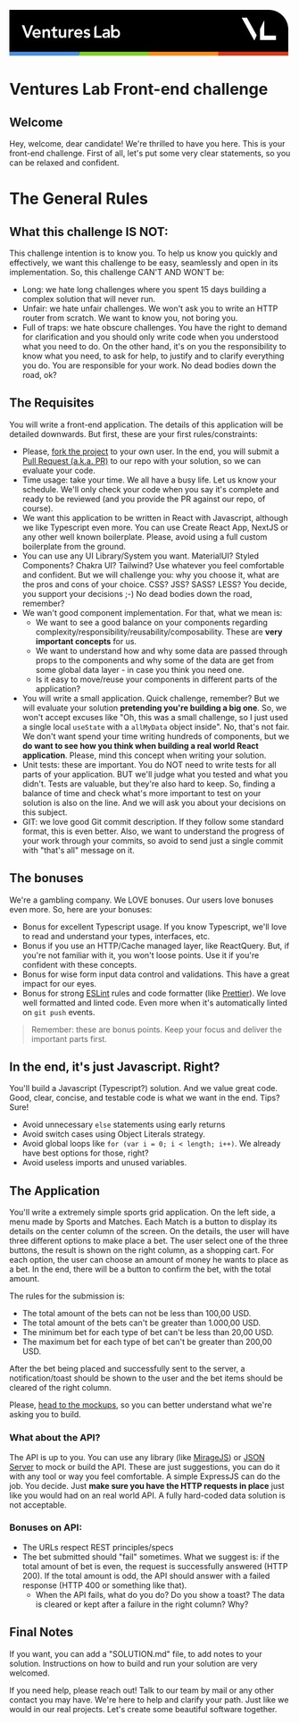 ![Ventures Lab](./docs/VL_signature.jpg)

# Ventures Lab Front-end challenge

## Welcome

Hey, welcome, dear candidate! We're thrilled to have you here. This is your front-end challenge. First of all, let's put some very clear statements, so you can be relaxed and confident.

# The General Rules

## What this challenge **IS NOT**:

This challenge intention is to know you. To help us know you quickly and effectively, we want this challenge to be easy, seamlessly and open in its implementation. So, this challenge CAN'T AND WON'T be:

- Long: we hate long challenges where you spent 15 days building a complex solution that will never run.
- Unfair: we hate unfair challenges. We won't ask you to write an HTTP router from scratch. We want to know you, not boring you.
- Full of traps: we hate obscure challenges. You have the right to demand for clarification and you should only write code when you understood what you need to do. On the other hand, it's on you the responsibility to know what you need, to ask for help, to justify and to clarify everything you do. You are responsible for your work. No dead bodies down the road, ok?

## The Requisites

You will write a front-end application. The details of this application will be detailed downwards. But first, these are your first rules/constraints:

- Please, [fork the project](https://support.atlassian.com/bitbucket-cloud/docs/fork-a-repository/) to your own user. In the end, you will submit a [Pull Request (a.k.a. PR)](https://www.atlassian.com/git/tutorials/making-a-pull-request) to our repo with your solution, so we can evaluate your code.
- Time usage: take your time. We all have a busy life. Let us know your schedule. We'll only check your code when you say it's complete and ready to be reviewed (and you provide the PR against our repo, of course).
- We want this application to be written in React with Javascript, although we like Typescript even more. You can use Create React App, NextJS or any other well known boilerplate. Please, avoid using a full custom boilerplate from the ground.
- You can use any UI Library/System you want. MaterialUI? Styled Components? Chakra UI? Tailwind? Use whatever you feel comfortable and confident. But we will challenge you: why you choose it, what are the pros and cons of your choice. CSS? JSS? SASS? LESS? You decide, you support your decisions ;-) No dead bodies down the road, remember?
- We wan't good component implementation. For that, what we mean is:
  - We want to see a good balance on your components regarding complexity/responsibility/reusability/composability. These are **very important concepts** for us.
  - We want to understand how and why some data are passed through props to the components and why some of the data are get from some global data layer - in case you think you need one.
  - Is it easy to move/reuse your components in different parts of the application?
- You will write a small application. Quick challenge, remember? But we will evaluate your solution **pretending you're building a big one**. So, we won't accept excuses like "Oh, this was a small challenge, so I just used a single local `useState` with a `allMyData` object inside". No, that's not fair. We don't want spend your time writing hundreds of components, but we **do want to see how you think when building a real world React application**. Please, mind this concept when writing your solution.
- Unit tests: these are important. You do NOT need to write tests for all parts of your application. BUT we'll judge what you tested and what you didn't. Tests are valuable, but they're also hard to keep. So, finding a balance of time and check what's more important to test on your solution is also on the line. And we will ask you about your decisions on this subject.
- GIT: we love good Git commit description. If they follow some standard format, this is even better. Also, we want to understand the progress of your work through your commits, so avoid to send just a single commit with "that's all" message on it.

## The bonuses

We're a gambling company. We LOVE bonuses. Our users love bonuses even more. So, here are your bonuses:

- Bonus for excellent Typescript usage. If you know Typescript, we'll love to read and understand your types, interfaces, etc.
- Bonus if you use an HTTP/Cache managed layer, like ReactQuery. But, if you're not familiar with it, you won't loose points. Use it if you're confident with these concepts.
- Bonus for wise form input data control and validations. This have a great impact for our eyes.
- Bonus for strong [ESLint](https://eslint.org/) rules and code formatter (like [Prettier](https://prettier.io/)). We love well formatted and linted code. Even more when it's automatically linted on `git push` events.

> Remember: these are bonus points. Keep your focus and deliver the important parts first.

## In the end, it's just Javascript. Right?

You'll build a Javascript (Typescript?) solution. And we value great code. Good, clear, concise, and testable code is what we want in the end. Tips? Sure!

- Avoid unnecessary `else` statements using early returns
- Avoid switch cases using Object Literals strategy.
- Avoid global loops like `for (var i = 0; i < length; i++)`. We already have best options for those, right?
- Avoid useless imports and unused variables.

## The Application

You'll write a extremely simple sports grid application. On the left side, a menu made by Sports and Matches. Each Match is a button to display its details on the center column of the screen. On the details, the user will have three different options to make place a bet. The user select one of the three buttons, the result is shown on the right column, as a shopping cart. For each option, the user can choose an amount of money he wants to place as a bet. In the end, there will be a button to confirm the bet, with the total amount.

The rules for the submission is:

- The total amount of the bets can not be less than 100,00 USD.
- The total amount of the bets can't be greater than 1.000,00 USD.
- The minimum bet for each type of bet can't be less than 20,00 USD.
- The maximum bet for each type of bet can't be greater than 200,00 USD.

After the bet being placed and successfully sent to the server, a notification/toast should be shown to the user and the bet items should be cleared of the right column.

Please, [head to the mockups](https://www.figma.com/file/bSdenS7ehnGaa10FQyK5Cg/VL-FE-Challenge), so you can better understand what we're asking you to build.

### What about the API?

The API is up to you. You can use any library (like [MirageJS](https://miragejs.com/)) or [JSON Server](https://github.com/typicode/json-server) to mock or build the API. These are just suggestions, you can do it with any tool or way you feel comfortable. A simple ExpressJS can do the job. You decide. Just **make sure you have the HTTP requests in place** just like you would had on an real world API. A fully hard-coded data solution is not acceptable.

### Bonuses on API:

- The URLs respect REST principles/specs
- The bet submitted should "fail" sometimes. What we suggest is: if the total amount of bet is even, the request is successfully answered (HTTP 200). If the total amount is odd, the API should answer with a failed response (HTTP 400 or something like that).
  - When the API fails, what do you do? Do you show a toast? The data is cleared or kept after a failure in the right column? Why?

## Final Notes

If you want, you can add a "SOLUTION.md" file, to add notes to your solution. Instructions on how to build and run your solution are very welcomed.

If you need help, please reach out! Talk to our team by mail or any other contact you may have. We're here to help and clarify your path. Just like we would in our real projects. Let's create some beautiful software together.

